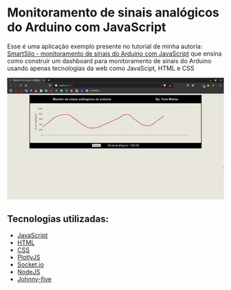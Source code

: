 <h1>
Monitoramento de sinais analógicos do Arduino com JavaScript
</h1>


<p>
  Esse é uma aplicação exemplo presente no tutorial de minha autoria: <a href="https://smartsilo.netlify.app/html/dashboard.html">SmartSilo - monitoramento de sinais do Arduino com JavaScript</a> que ensina como construir um dashboard para monitoramento de sinais do Arduino usando apenas tecnologias da web como JavaScipt, HTML e CSS
<p/>

<img src="./screenshots/screenshot.gif"/>

<h2>Tecnologias utilizadas: </h2>
<ul>
  <li>
    <a href="https://developer.mozilla.org/pt-BR/docs/Aprender/JavaScript">JavaScript</a>
  </li>
  <li>
    <a href="https://developer.mozilla.org/pt-BR/docs/Web/HTML">HTML</a>
  </li>
  <li>
    <a href="https://developer.mozilla.org/pt-BR/docs/Web/CSS">CSS</a>
  </li>
  <li>
    <a href="https://plotly.com/javascript/">PlotlyJS</a>
  </li>
  <li>
    <a href="https://socket.io/">Socket.io</a>
  </li>
  <li>
    <a href="https://nodejs.org/en/">NodeJS</a>
  </li>
  <li>
    <a href="http://johnny-five.io/">Johnny-five</a>
  </li>
</ul>